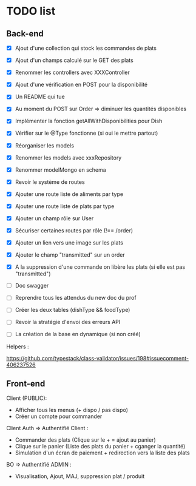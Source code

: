 # TODO list

## Back-end

-   [x] Ajout d'une collection qui stock les commandes de plats
-   [x] Ajout d'un champs calculé sur le GET des plats
-   [x] Renommer les controllers avec XXXController
-   [x] Ajout d'une vérification en POST pour la disponibilité
-   [x] Un README qui tue
-   [x] Au moment du POST sur Order => diminuer les quantités disponibles
-   [x] Implémenter la fonction getAllWithDisponibilities pour Dish
-   [x] Vérifier sur le @Type fonctionne (si oui le mettre partout)
-   [x] Réorganiser les models
-   [x] Renommer les models avec xxxRepository
-   [x] Renommer modelMongo en schema
-   [x] Revoir le système de routes
-   [x] Ajouter une route liste de aliments par type
-   [x] Ajouter une route liste de plats par type
-   [x] Ajouter un champ rôle sur User
-   [x] Sécuriser certaines routes par rôle (!== /order)
-   [x] Ajouter un lien vers une image sur les plats
-   [X] Ajouter le champ "transmitted" sur un order
-   [X] A la suppression d'une commande on libère les plats (si elle est pas "transmitted")
-   [ ] Doc swagger
-   [ ] Reprendre tous les attendus du new doc du prof

-   [ ] Créer les deux tables (dishType && foodType)

-   [ ] Revoir la stratégie d'envoi des erreurs API
-   [ ] La création de la base en dynamique (si non créé)


Helpers :

https://github.com/typestack/class-validator/issues/198#issuecomment-406237526

## Front-end

Client (PUBLIC):

-   Afficher tous les menus (+ dispo / pas dispo)
-   Créer un compte pour commander

Client Auth => Authentifié Client :

-   Commander des plats (Clique sur le + = ajout au panier)
-   Clique sur le panier (Liste des plats du panier + cganger la quantité)
-   Simulation d'un écran de paiement + redirection vers la liste des plats

BO => Authentifié ADMIN :

-   Visualisation, Ajout, MAJ, suppression plat / produit
